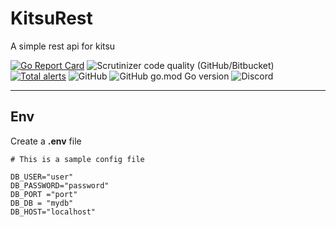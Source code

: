 # KitsuRest
A simple rest api for kitsu

[![Go Report Card](https://goreportcard.com/badge/github.com/CorentinGS/KitsuRest)](https://goreportcard.com/report/github.com/CorentinGS/KitsuRest) ![Scrutinizer code quality (GitHub/Bitbucket)](https://img.shields.io/scrutinizer/quality/g/CorentinGS/KitsuRest?style=flat-square) [![Total alerts](https://img.shields.io/lgtm/alerts/g/CorentinGS/KitsuRest.svg?logo=lgtm&logoWidth=18&style=flat-square)](https://lgtm.com/projects/g/CorentinGS/KitsuRest/alerts/)  ![GitHub](https://img.shields.io/github/license/CorentinGS/KitsuRest?style=flat-square) ![GitHub go.mod Go version](https://img.shields.io/github/go-mod/go-version/CorentinGS/KitsuRest?style=flat-square) ![Discord](https://img.shields.io/discord/560798438099255296?style=flat-square)
___
## Env

Create a **.env** file 

```
# This is a sample config file

DB_USER="user"
DB_PASSWORD="password"
DB_PORT ="port"
DB_DB = "mydb"
DB_HOST="localhost"
```
